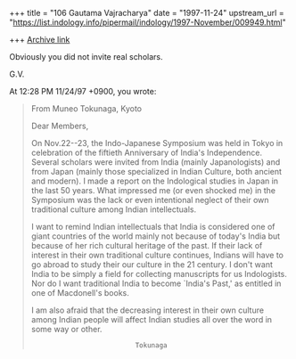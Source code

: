 +++
title = "106 Gautama Vajracharya"
date = "1997-11-24"
upstream_url = "https://list.indology.info/pipermail/indology/1997-November/009949.html"

+++
[Archive link](https://list.indology.info/pipermail/indology/1997-November/009949.html)

Obviously you did not invite real scholars.

G.V.

At 12:28 PM 11/24/97 +0900, you wrote:
>From Muneo Tokunaga, Kyoto
>
>Dear Members,
>
>On Nov.22--23, the Indo-Japanese Symposium was held in Tokyo
>in celebration of the fiftieth Anniversary of India's
>Independence.  Several scholars were invited from India
>(mainly Japanologists) and from Japan (mainly those
>specialized in Indian Culture, both ancient and modern). I
>made a report on the Indological studies in Japan in the
>last 50 years. What impressed me (or even shocked me) in the
>Symposium was the lack or even intentional neglect of their
>own traditional culture among Indian intellectuals.
>
>I want to remind Indian intellectuals that India is
>considered one of giant countries of the world mainly not
>because of today's India but because of her rich cultural
>heritage of the past. If their lack of interest in their own
>traditional culture continues, Indians will have to go
>abroad to study their our culture in the 21 century. I don't
>want India to be simply a field for collecting manuscripts
>for us Indologists. Nor do I want traditional India to
>become `India's Past,' as entitled in one of Macdonell's
>books.
>
>I am also afraid that the decreasing interest in their own
>culture among Indian people will affect Indian studies all
>over the word in some way or other.
>
>
>                               Tokunaga



